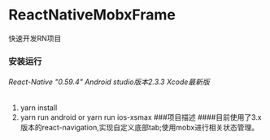 # ReactNativeMobxFrame
快速开发RN项目
### 安装运行
###### React-Native "0.59.4" Android studio版本2.3.3  Xcode最新版 
1.    yarn install
2.    yarn run android or yarn run ios-xsmax
###项目描述
####目前使用了3.x版本的react-navigation,实现自定义底部tab;使用mobx进行相关状态管理。
